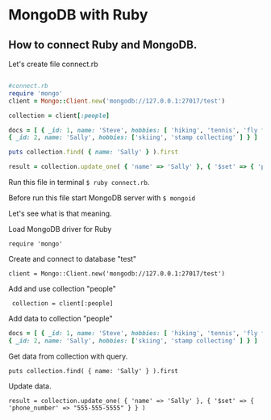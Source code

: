 # MongoDB with Ruby

## How to connect Ruby and MongoDB.

Let's create file connect.rb

```ruby

#connect.rb
require 'mongo'
client = Mongo::Client.new('mongodb://127.0.0.1:27017/test')

collection = client[:people]

docs = [ { _id: 1, name: 'Steve', hobbies: [ 'hiking', 'tennis', 'fly fishing' ] },
{ _id: 2, name: 'Sally', hobbies: ['skiing', 'stamp collecting' ] } ]

puts collection.find( { name: 'Sally' } ).first

result = collection.update_one( { 'name' => 'Sally' }, { '$set' => { 'phone_number' => "555-555-5555" } } )

```

Run this file in terminal `$ ruby connect.rb`.

Before run this file start MongoDB server with `$ mongoid`

Let's see what is that meaning.

Load MongoDB driver for Ruby

```require 'mongo' ``` 

Create and connect to database "test" 

``` client = Mongo::Client.new('mongodb://127.0.0.1:27017/test') ``` 

Add and use collection "people"

``` collection = client[:people]```

Add data to collection "people"

```ruby
docs = [ { _id: 1, name: 'Steve', hobbies: [ 'hiking', 'tennis', 'fly fishing' ] },
{ _id: 2, name: 'Sally', hobbies: ['skiing', 'stamp collecting' ] } ] 
```

Get data from collection with query.

`puts collection.find( { name: 'Sally' } ).first`

Update data.

`result = collection.update_one( { 'name' => 'Sally' }, { '$set' => { 'phone_number' => "555-555-5555" } } )`



